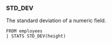 <!--
This is generated by ESQL’s AbstractFunctionTestCase. Do no edit it. See ../README.md for how to regenerate it.
-->

### STD_DEV
The standard deviation of a numeric field.

```esql
FROM employees
| STATS STD_DEV(height)
```
